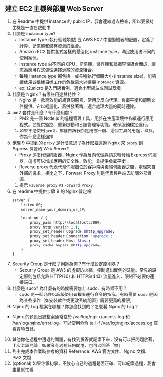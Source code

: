 ## 建立 EC2 主機與部屬 Web Server
1. 在 Readme 中提供 instance 的 public IP，我會連線過去檢查，所以要保持主機是一直在啟動中
2. 什麼是 instance type?
    - Instance type (執行個體類型) 是 AWS EC2 中虛擬機器的配置，定義了計算、記憶體和儲存資源的組合。
    - Amazon EC2 提供各式各樣的最佳化 instance type，滿足使用者不同的使用案例。
    - Instance type 由不同的 CPU、記憶體、儲存體和聯網容量組合而成，讓您為應用程式彈性選擇適當的資源組合。
    - 每種 Instance type 都包括一或多種執行個體大小 (Instance size)，能夠讓使用者根據目標工作的負載需求以擴展 instance 資源。
    - ex: t2.micro 是入門級實例，適合小型網站或測試環境。
3. 什麼是 Nginx？有哪些用途與特性？
    - Nginx 是一款高效能的網頁伺服器，常用於反向代理、負載平衡和靜態文件提供。它以輕量化、高併發著稱，適合處理大量的同時連線。
4. pm2 套件是什麼？有什麼用處？
    - PM2 是一個 Node.js 的進程管理工具，用於在生產環境中持續運行應用程式。它提供監控、重新啟動和日誌管理等功能，確保服務穩定運行。
    1. 如果不是使用 pm2，那就告訴我你是用哪一個、這個工具的用途，以及，你為什麼這樣選擇
5. 步驟 9 中提到的 `proxy` 是什麼意思？為什麼要透過 Nginx 來 `proxy` 到 Express 開發的 Web Server?
    - Proxy 是指代理伺服器，Nginx 作為反向代理將請求轉發給 Express 伺服器。這樣可以增加應用的安全性、效能，並提供負載平衡。
    - Reverse proxy 代表代理伺服器位於客戶端與後端伺服器之間，處理來自外部的請求。相比之下，Forward Proxy 則是代表客戶端去訪問外部資源。
    1. 提示 `Reverse proxy` vs `Forward Proxy`
6. 在 readme 中提供步驟 9 的 Nginx 設定檔
    ```bash
    server {
        listen 80;
        server_name your_domain_or_IP;

        location / {
            proxy_pass http://localhost:3000;
            proxy_http_version 1.1;
            proxy_set_header Upgrade $http_upgrade;
            proxy_set_header Connection 'upgrade';
            proxy_set_header Host $host;
            proxy_cache_bypass $http_upgrade;
        }
    }
    ```
7. Security Group 是什麼？用途為何？有什麼設定原則嗎？
   - Security Group 是 AWS 的虛擬防火牆，控制進出實例的流量。常見的設定原則包括允許 HTTP(80) 和 HTTPS(443) 流量進入，限制不必要的連接端口。
8. 什麼是 sudo? 為什麼有的時候需要加上 sudo，有時候不用？
   - sudo 是一個允許以超級使用者權限運行命令的指令。有時需要 sudo 是因為某些操作（如安裝軟件或更改系統配置）需要更高的權限。
9.  Nginx 的 Log 檔案在哪裡？你怎麼找到的？怎麼看 Nginx 的 Log？
   - Nginx 的預設日誌檔案通常位於 /var/log/nginx/access.log 和 /var/log/nginx/error.log。可以使用命令 tail -f /var/log/nginx/access.log 查看實時日誌。
10. 其他你在過程中遭遇的問題，有找到解答就記錄下來，沒有可以把問題放著，下次上課討論。如果沒有遇到任何問題，也可以回答「無」
11. 列出完成本作業時參考的資料
    Reference: AWS 官方文件、Nginx 文檔、PM2 文檔
12. (optional) 如果你很初學，不放心自己的過程是否正確，可以紀錄過程，我會盡量幫忙看